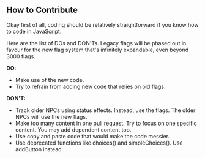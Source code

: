 ## How to Contribute

Okay first of all, coding should be relatively straightforward if you know how to code in JavaScript.

Here are the list of DOs and DON'Ts. Legacy flags will be phased out in favour for the new flag system that's infinitely expandable, even beyond 3000 flags.

**DO:**

* Make use of the new code.
* Try to refrain from adding new code that relies on old flags.

**DON'T:**

* Track older NPCs using status effects. Instead, use the flags. The older NPCs will use the new flags.
* Make too many content in one pull request. Try to focus on one specific content. You may add dependent content too.
* Use copy and paste code that would make the code messier.
* Use deprecated functions like choices() and simpleChoices(). Use addButton instead.
